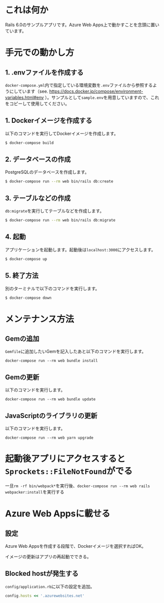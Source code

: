 # これは何か

Rails 6.0のサンプルアプリです。Azure Web Apps上で動かすことを念頭に置いています。

# 手元での動かし方

## 1. .envファイルを作成する

`docker-compose.yml`内で指定している環境変数を`.env`ファイルから参照するようにしています（see. https://docs.docker.jp/compose/environment-variables.html#env ）。サンプルとして`sample.env`を用意していますので、これをコピーして使用してください。

## 1. Dockerイメージを作成する

以下のコマンドを実行してDockerイメージを作成します。

```bash
$ docker-compose build
```

## 2. データベースの作成

PostgreSQLのデータベースを作成します。

```bash
$ docker-compose run --rm web bin/rails db:create
```

## 3. テーブルなどの作成

`db:migrate`を実行してテーブルなどを作成します。

```bash
$ docker-compose run --rm web bin/rails db:migrate
```

## 4. 起動

アプリケーションを起動します。起動後は`localhost:3000`にアクセスします。

```bash
$ docker-compose up
```

## 5. 終了方法

別のターミナルで以下のコマンドを実行します。

```bash
$ docker-compose down
```

# メンテナンス方法

## Gemの追加

`Gemfile`に追加したいGemを記入したあと以下のコマンドを実行します。

```
docker-compose run --rm web bundle install
```

## Gemの更新

以下のコマンドを実行します。

```
docker-compose run --rm web bundle update
```

## JavaScriptのライブラリの更新

以下のコマンドを実行します。

```
docker-compose run --rm web yarn upgrade
```

# 起動後アプリにアクセスすると`Sprockets::FileNotFound`がでる

一旦`rm -rf bin/webpack*`を実行後、`docker-compose run --rm web rails webpacker:install`を実行する

# Azure Web Appsに載せる

## 設定

Azure Web Appsを作成する段階で、Dockerイメージを選択すればOK。

イメージの更新はアプリの再起動でできる。

## Blocked hostが発生する

`config/application.rb`に以下の設定を追加。

```ruby
config.hosts << '.azurewebsites.net'
```
